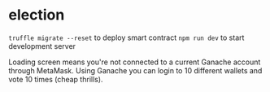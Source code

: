 # election

`truffle migrate --reset` to deploy smart contract
`npm run dev` to start development server

Loading screen means you're not connected to a current Ganache account through MetaMask. 
Using Ganache you can login to 10 different wallets and vote 10 times (cheap thrills). 
